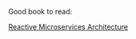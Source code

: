 

Good book to read:

[Reactive Microservices Architecture](http://www.goodreads.com/book/show/29630482-reactive-microservices-architecture)

